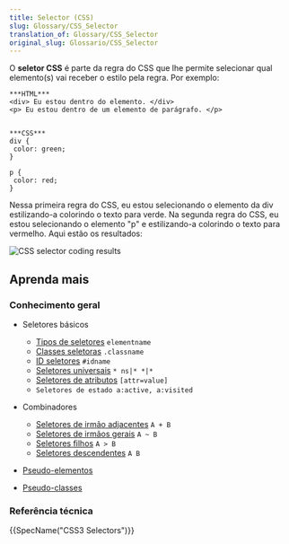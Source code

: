 ```yaml
---
title: Selector (CSS)
slug: Glossary/CSS_Selector
translation_of: Glossary/CSS_Selector
original_slug: Glossario/CSS_Selector
---
```

O **seletor CSS** é parte da regra do CSS que lhe permite selecionar qual elemento(s) vai receber o estilo pela regra. Por exemplo:

```
***HTML***
<div> Eu estou dentro do elemento. </div>
<p> Eu estou dentro de um elemento de parágrafo. </p>


***CSS***
div {
 color: green;
}

p {
 color: red;
}
```

Nessa primeira regra do CSS, eu estou selecionando o elemento da div estilizando-a colorindo o texto para verde. Na segunda regra do CSS, eu estou selecionando o elemento "p" e estilizando-a colorindo o texto para vermelho. Aqui estão os resultados:

![CSS selector coding results](https://mdn.mozillademos.org/files/13941/cssSelectorMDNGlossary.jpg)

## Aprenda mais

### Conhecimento geral

- Seletores básicos

  - [Tipos de seletores](/pt-BR/docs/Web/CSS/Type_selectors) `elementname`
  - [Classes seletoras](/pt-BR/docs/Web/CSS/Class_selectors) `.classname`
  - [ID seletores](/pt-BR/docs/Web/CSS/ID_selectors) `#idname`
  - [Seletores universais](/pt-BR/docs/Web/CSS/Universal_selectors) `* ns|* *|*`
  - [Seletores de atributos](/pt-BR/docs/Web/CSS/Attribute_selectors) `[attr=value]`
  - `Seletores de estado a:active, a:visited`

- Combinadores

  - [Seletores de irmão adjacentes](/pt-BR/docs/Web/CSS/Adjacent_sibling_selectors) `A + B`
  - [Seletores de irmãos gerais](/pt-BR/docs/Web/CSS/General_sibling_selectors) `A ~ B`
  - [Seletores filhos](/pt-BR/docs/Web/CSS/Child_selectors) `A > B`
  - [Seletores descendentes](/pt-BR/docs/Web/CSS/Descendant_selectors) `A B`

- [Pseudo-elementos](/pt-BR/docs/Web/CSS/Pseudo-elements)
- [Pseudo-classes](/pt-BR/docs/Web/CSS/Pseudo-classes)

### Referência técnica

{{SpecName("CSS3 Selectors")}}
